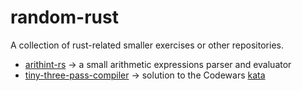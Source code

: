 # random-rust
A collection of rust-related smaller exercises or other repositories.

- [arithint-rs](https://github.com/massimopavoni/arithint-rs) -> a small arithmetic expressions parser and evaluator
- [tiny-three-pass-compiler](https://github.com/massimopavoni/tiny-three-pass-compiler) -> solution to the Codewars [kata](https://www.codewars.com/kata/5265b0885fda8eac5900093b)
